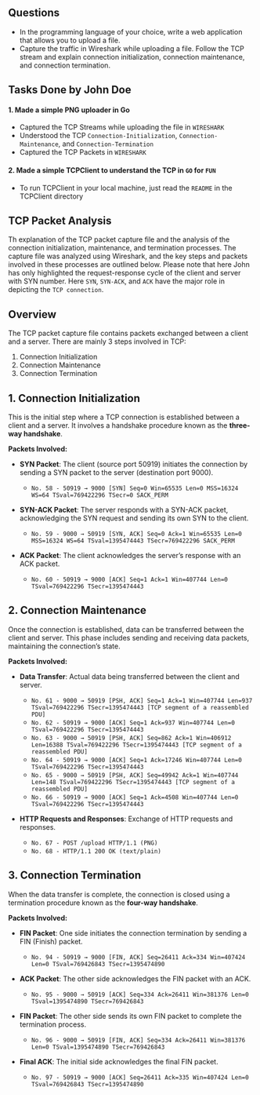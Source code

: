 ## Questions
- In the programming language of your choice, write a web application that allows you to upload a file.
- Capture the traffic in Wireshark while uploading a file. Follow the TCP stream and explain connection initialization, connection maintenance, and connection termination.

## Tasks Done by John Doe
#### 1. Made a simple PNG uploader in Go
- Captured the TCP Streams while uploading the file in `WIRESHARK`
- Understood the TCP `Connection-Initialization`, `Connection-Maintenance`, and `Connection-Termination`
- Captured the TCP Packets in `WIRESHARK`
      
#### 2. Made a simple TCPClient to understand the TCP in `GO` for `FUN`
- To run TCPClient in your local machine, just read the `README` in the TCPClient directory

## TCP Packet Analysis

Th explanation of the TCP packet capture file and the analysis of the connection initialization, maintenance, and termination processes. The capture file was analyzed using Wireshark, and the key steps and packets involved in these processes are outlined below. Please note that here John has only highlighted the request-response cycle of the client and server with SYN number. Here `SYN`, `SYN-ACK`, and `ACK` have the major role in depicting the `TCP connection`.

## Overview

The TCP packet capture file contains packets exchanged between a client and a server. There are mainly 3 steps involved in TCP:
1. Connection Initialization
2. Connection Maintenance
3. Connection Termination

## 1. Connection Initialization

This is the initial step where a TCP connection is established between a client and a server. It involves a handshake procedure known as the **three-way handshake**.

**Packets Involved:**
- **SYN Packet**: The client (source port 50919) initiates the connection by sending a SYN packet to the server (destination port 9000).
  - `No. 58 - 50919 → 9000 [SYN] Seq=0 Win=65535 Len=0 MSS=16324 WS=64 TSval=769422296 TSecr=0 SACK_PERM`

- **SYN-ACK Packet**: The server responds with a SYN-ACK packet, acknowledging the SYN request and sending its own SYN to the client.
  - `No. 59 - 9000 → 50919 [SYN, ACK] Seq=0 Ack=1 Win=65535 Len=0 MSS=16324 WS=64 TSval=1395474443 TSecr=769422296 SACK_PERM`

- **ACK Packet**: The client acknowledges the server’s response with an ACK packet.
  - `No. 60 - 50919 → 9000 [ACK] Seq=1 Ack=1 Win=407744 Len=0 TSval=769422296 TSecr=1395474443`

## 2. Connection Maintenance

Once the connection is established, data can be transferred between the client and server. This phase includes sending and receiving data packets, maintaining the connection’s state.

**Packets Involved:**
- **Data Transfer**: Actual data being transferred between the client and server.
  - `No. 61 - 9000 → 50919 [PSH, ACK] Seq=1 Ack=1 Win=407744 Len=937 TSval=769422296 TSecr=1395474443 [TCP segment of a reassembled PDU]`
  - `No. 62 - 50919 → 9000 [ACK] Seq=1 Ack=937 Win=407744 Len=0 TSval=769422296 TSecr=1395474443`
  - `No. 63 - 9000 → 50919 [PSH, ACK] Seq=862 Ack=1 Win=406912 Len=16388 TSval=769422296 TSecr=1395474443 [TCP segment of a reassembled PDU]`
  - `No. 64 - 50919 → 9000 [ACK] Seq=1 Ack=17246 Win=407744 Len=0 TSval=769422296 TSecr=1395474443`
  - `No. 65 - 9000 → 50919 [PSH, ACK] Seq=49942 Ack=1 Win=407744 Len=148 TSval=769422296 TSecr=1395474443 [TCP segment of a reassembled PDU]`
  - `No. 66 - 50919 → 9000 [ACK] Seq=1 Ack=4508 Win=407744 Len=0 TSval=769422296 TSecr=1395474443`

- **HTTP Requests and Responses**: Exchange of HTTP requests and responses.
  - `No. 67 - POST /upload HTTP/1.1 (PNG)`
  - `No. 68 - HTTP/1.1 200 OK (text/plain)`

## 3. Connection Termination

When the data transfer is complete, the connection is closed using a termination procedure known as the **four-way handshake**.

**Packets Involved:**
- **FIN Packet**: One side initiates the connection termination by sending a FIN (Finish) packet.
  - `No. 94 - 50919 → 9000 [FIN, ACK] Seq=26411 Ack=334 Win=407424 Len=0 TSval=769426843 TSecr=1395474890`

- **ACK Packet**: The other side acknowledges the FIN packet with an ACK.
  - `No. 95 - 9000 → 50919 [ACK] Seq=334 Ack=26411 Win=381376 Len=0 TSval=1395474890 TSecr=769426843`

- **FIN Packet**: The other side sends its own FIN packet to complete the termination process.
  - `No. 96 - 9000 → 50919 [FIN, ACK] Seq=334 Ack=26411 Win=381376 Len=0 TSval=1395474890 TSecr=769426843`

- **Final ACK**: The initial side acknowledges the final FIN packet.
  - `No. 97 - 50919 → 9000 [ACK] Seq=26411 Ack=335 Win=407424 Len=0 TSval=769426843 TSecr=1395474890`

